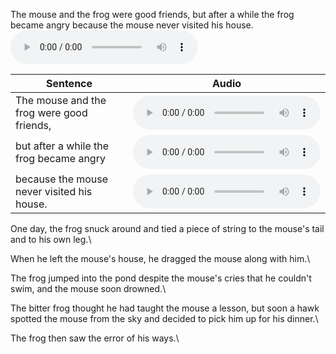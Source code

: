 The mouse and the frog were good friends, but after a while the frog became angry because the mouse never visited his house.\
<audio controls="1" controlslist="nodownload nofullscreen noremoteplayback" src="https://dohoangdinhtien.github.io/audio/friend-forever/1.mp3">Your browser does not support the audio tag.</audio>

| Sentence   |      Audio      |
|----------|:-------------:|
| The mouse and the frog were good friends, |  <audio controls="1" controlslist="nodownload nofullscreen noremoteplayback" src="https://dohoangdinhtien.github.io/audio/friend-forever/1.1.mp3">Your browser does not support the audio tag.</audio> |
| but after a while the frog became angry |  <audio controls="1" controlslist="nodownload nofullscreen noremoteplayback" src="https://dohoangdinhtien.github.io/audio/friend-forever/1.2.mp3">Your browser does not support the audio tag.</audio> |
| because the mouse never visited his house. |  <audio controls="1" controlslist="nodownload nofullscreen noremoteplayback" src="https://dohoangdinhtien.github.io/audio/friend-forever/1.3.mp3">Your browser does not support the audio tag.</audio> |

One day, the frog snuck around and tied a piece of string to the mouse's tail and to his own leg.\

When he left the mouse's house, he dragged the mouse along with him.\

The frog jumped into the pond despite the mouse's cries that he couldn't swim, and the mouse soon drowned.\

The bitter frog thought he had taught the mouse a lesson, but soon a hawk spotted the mouse from the sky and decided to pick him up for his dinner.\

The frog then saw the error of his ways.\
